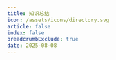 ```yaml
---
title: 知识总结
icon: /assets/icons/directory.svg
article: false
index: false
breadcrumbExclude: true
date: 2025-08-08
---
```


<Catalog />
